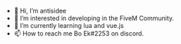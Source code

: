 - 👋 Hi, I’m antisidee
- 👀 I’m interested in developing in the FiveM Community.
- 🌱 I’m currently learning lua and vue.js
- 📫 How to reach me Bo Ek#2253 on discord.
<!---
FM-Dev-Macke/FM-Dev-Macke is a ✨ special ✨ repository because its `README.md` (this file) appears on your GitHub profile.
You can click the Preview link to take a look at your changes.
--->

